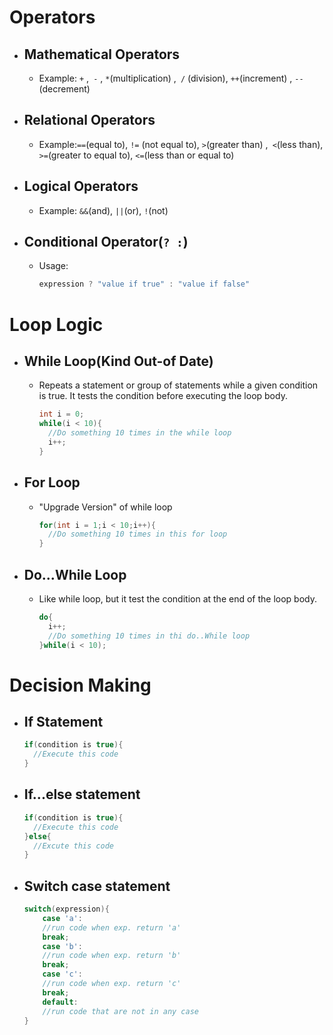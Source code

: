 # Operators

- ## Mathematical Operators

  - Example: `+` ,` -` , `*`(multiplication) ,` /` (division), `++`(increment) , `--`(decrement)

- ## Relational Operators

  - Example:`==`(equal to), `!=` (not equal to), `>`(greater than) ,` <`(less than), `>=`(greater to equal to), `<=`(less than or equal to)

- ## Logical Operators

  - Example: `&&`(and), `||`(or), `!`(not)

- ## Conditional Operator(`? :`)

  - Usage:

    ```java
    expression ? "value if true" : "value if false"
    ```

# Loop Logic

- ## While Loop(Kind Out-of Date)

  - Repeats a statement or group of statements while a given condition is true. It tests the condition before executing the loop body.

    ```java
    int i = 0;
    while(i < 10){
      //Do something 10 times in the while loop
      i++;
    }
    ```

- ## For Loop

  - "Upgrade Version" of while loop

    ```java
    for(int i = 1;i < 10;i++){
      //Do something 10 times in this for loop
    }
    ```

- ## Do...While Loop

  - Like while loop, but it test the condition at the end of the loop body.

    ```java
    do{
      i++;
      //Do something 10 times in thi do..While loop
    }while(i < 10);
    ```

# Decision Making

- ## If Statement


  ```java
  if(condition is true){
    //Execute this code
  }
  ```

- ## If...else statement

  ```java
  if(condition is true){
    //Execute this code
  }else{
    //Excute this code
  }
  ```

- ## Switch case statement

  ```java
  switch(expression){
      case 'a':
      //run code when exp. return 'a'
      break;
      case 'b':
      //run code when exp. return 'b'
      break;
      case 'c':
      //run code when exp. return 'c'
      break;
      default:
      //run code that are not in any case
  }
  ```